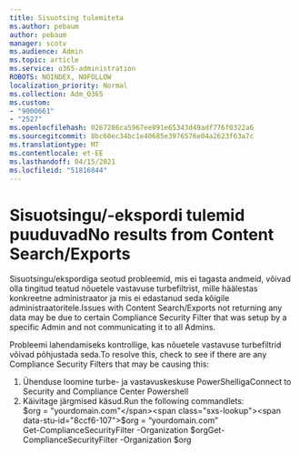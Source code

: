 ```yaml
---
title: Sisuotsing tulemiteta
ms.author: pebaum
author: pebaum
manager: scotv
ms.audience: Admin
ms.topic: article
ms.service: o365-administration
ROBOTS: NOINDEX, NOFOLLOW
localization_priority: Normal
ms.collection: Adm_O365
ms.custom:
- "9000661"
- "2527"
ms.openlocfilehash: 0267286ca5967ee891e65343d49adf776f0322a6
ms.sourcegitcommit: 8bc60ec34bc1e40685e3976576e04a2623f63a7c
ms.translationtype: MT
ms.contentlocale: et-EE
ms.lasthandoff: 04/15/2021
ms.locfileid: "51816844"
---
```

# <a name="no-results-from-content-searchexports"></a><span data-ttu-id="8ccf6-102">Sisuotsingu/-ekspordi tulemid puuduvad</span><span class="sxs-lookup"><span data-stu-id="8ccf6-102">No results from Content Search/Exports</span></span>

<span data-ttu-id="8ccf6-103">Sisuotsingu/ekspordiga seotud probleemid, mis ei tagasta andmeid, võivad olla tingitud teatud nõuetele vastavuse turbefiltrist, mille häälestas konkreetne administraator ja mis ei edastanud seda kõigile administraatoritele.</span><span class="sxs-lookup"><span data-stu-id="8ccf6-103">Issues with Content Search/Exports not returning any data may be due to certain Compliance Security Filter that was setup by a specific Admin and not communicating it to all Admins.</span></span>

<span data-ttu-id="8ccf6-104">Probleemi lahendamiseks kontrollige, kas nõuetele vastavuse turbefiltrid võivad põhjustada seda.</span><span class="sxs-lookup"><span data-stu-id="8ccf6-104">To resolve this, check to see if there are any Compliance Security Filters that may be causing this:</span></span>
1. <span data-ttu-id="8ccf6-105">Ühenduse loomine turbe- ja vastavuskeskuse PowerShelliga</span><span class="sxs-lookup"><span data-stu-id="8ccf6-105">Connect to Security and Compliance Center Powershell</span></span>
2. <span data-ttu-id="8ccf6-106">Käivitage järgmised käsud.</span><span class="sxs-lookup"><span data-stu-id="8ccf6-106">Run the following commandlets:</span></span>
<br><span data-ttu-id="8ccf6-107">$org = "yourdomain.com"</span><span class="sxs-lookup"><span data-stu-id="8ccf6-107">$org = “yourdomain.com”</span></span>
<br><span data-ttu-id="8ccf6-108">Get-ComplianceSecurityFilter -Organization $org</span><span class="sxs-lookup"><span data-stu-id="8ccf6-108">Get-ComplianceSecurityFilter -Organization $org</span></span>